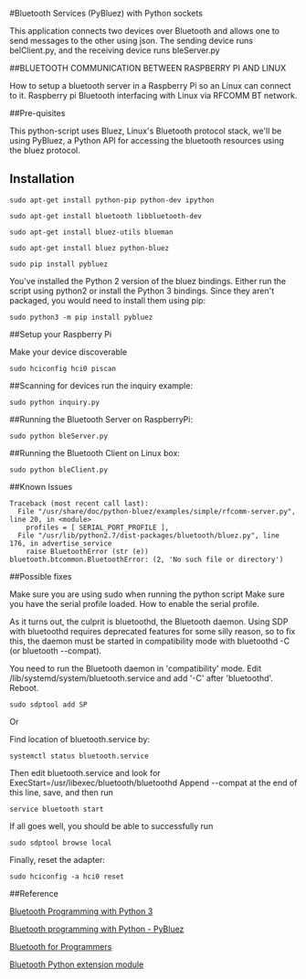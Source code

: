 #Bluetooth Services (PyBluez) with Python sockets

This application connects two devices over Bluetooth and allows one to send messages to the other using json. The sending device runs belClient.py, and the receiving device runs bleServer.py

##BLUETOOTH COMMUNICATION BETWEEN RASPBERRY PI AND LINUX

How to setup a bluetooth server in a Raspberry Pi so an Linux can connect to it. Raspberry pi Bluetooth interfacing with Linux via RFCOMM BT network.

##Pre-quisites

This python-script uses Bluez, Linux's Bluetooth protocol stack, we'll be using PyBluez, a Python API for accessing the bluetooth resources using the bluez protocol.

Installation
---
`sudo apt-get install python-pip python-dev ipython`

`sudo apt-get install bluetooth libbluetooth-dev`

`sudo apt-get install bluez-utils blueman`

`sudo apt-get install bluez python-bluez`

`sudo pip install pybluez`

You've installed the Python 2 version of the bluez bindings. Either run the script using python2 or install the Python 3 bindings. Since they aren't packaged, you would need to install them using pip:

`sudo python3 -m pip install pybluez`

##Setup your Raspberry Pi

Make your device discoverable

`sudo hciconfig hci0 piscan`

##Scanning for devices run the inquiry example:

`sudo python inquiry.py`

##Running the Bluetooth Server on RaspberryPi:

`sudo python bleServer.py`

##Running the Bluetooth Client on Linux box:

`sudo python bleClient.py`

##Known Issues

```
Traceback (most recent call last):
  File "/usr/share/doc/python-bluez/examples/simple/rfcomm-server.py", line 20, in <module>
    profiles = [ SERIAL_PORT_PROFILE ],
  File "/usr/lib/python2.7/dist-packages/bluetooth/bluez.py", line 176, in advertise_service
    raise BluetoothError (str (e))
bluetooth.btcommon.BluetoothError: (2, 'No such file or directory')
```

##Possible fixes

Make sure you are using sudo when running the python script
Make sure you have the serial profile loaded. How to enable the serial profile.

As it turns out, the culprit is bluetoothd, the Bluetooth daemon. Using SDP with bluetoothd requires deprecated features for some silly reason, so to fix this, the daemon must be started in compatibility mode with bluetoothd -C (or bluetooth --compat).

You need to run the Bluetooth daemon in 'compatibility' mode. Edit /lib/systemd/system/bluetooth.service and add '-C' after 'bluetoothd'. Reboot.

`sudo sdptool add SP`

Or

Find location of bluetooth.service by:

`systemctl status bluetooth.service`

Then edit bluetooth.service and look for ExecStart=/usr/libexec/bluetooth/bluetoothd
Append --compat at the end of this line, save, and then run

`service bluetooth start`

If all goes well, you should be able to successfully run

`sudo sdptool browse local`

Finally, reset the adapter:

`sudo hciconfig -a hci0 reset`

##Reference

[Bluetooth Programming with Python 3](http://blog.kevindoran.co/bluetooth-programming-with-python-3)

[Bluetooth programming with Python - PyBluez](https://people.csail.mit.edu/albert/bluez-intro/x232.html)

[Bluetooth for Programmers](http://people.csail.mit.edu/rudolph/Teaching/Articles/PartOfBTBook.pdf)

[Bluetooth Python extension module](https://github.com/karulis/pybluez)
